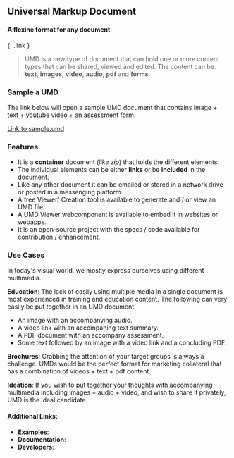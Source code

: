 ## Universal Markup Document
#### A flexine format for any document
{: .link }
<br/>
> UMD is a new type of document that can hold one or more content types that can be shared, viewed and edited. The content can be: **text**, **images**, **video**, **audio**, **pdf** and **forms**.

### Sample a UMD
The link below will open a sample UMD document that contains image + text + youtube video + an assessment form. 

[Link to sample.umd](https://umd-project.org/app?url=https://storage.googleapis.com/dap-demo-cors/sample.umd)


### Features
* It is a **container** document (*like zip*) that holds the different elements.
* The individual elements can be either **links** or be **included** in the document.
* Like any other document it can be emailed or stored in a network drive or posted in a messenging platform.
* A free Viewer/ Creation tool is available to generate and / or view an UMD file.
* A UMD Viewer webcomponent is available to embed it in websites or webapps.
* It is an open-source project with the specs / code available for contribution / enhancement.

### Use Cases
In today's visual world, we mostly express ourselves using different multimedia. 

**Education**: The lack of easily using multiple media in a single document is most experienced in training and education content. The following can very easily be put together in an UMD document. 
* An image with an accompanying audio.
* A video link with an accompaning text summary.
* A PDF document with an accompany assessment.
* Some text followed by an image with a video link and a concluding PDF.


**Brochures**: Grabbing the attention of your target groups is always a challenge. UMDs would be the perfect format for marketing collateral that has a combination of videos + text + pdf content.

**Ideation**: If you wish to put together your thoughts with accompanying multimedia including images + audio + video, and wish to share it privately, UMD is the ideal candidate.


#### Additional Links:
* **Examples**:
* **Documentation**:
* **Developers**: 
